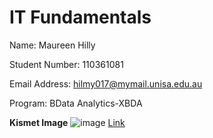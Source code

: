 # IT Fundamentals

<!--ordered list-->


Name: Maureen Hilly

Student Number: 110361081

Email Address: hilmy017@mymail.unisa.edu.au

Program: BData Analytics-XBDA

**Kismet Image**
![image](https://upload.wikimedia.org/wikipedia/commons/0/03/Kismet-IMG_6007-black.jpg)
[Link](https://commons.wikimedia.org/wiki/File:Kismet-IMG_6007-black.jpg)
